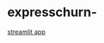 # expresschurn-
[streamlit app](https://expreapp-churn-predictive-model-npy5tm2trhxkixzt5i8fti.streamlit.app/)
